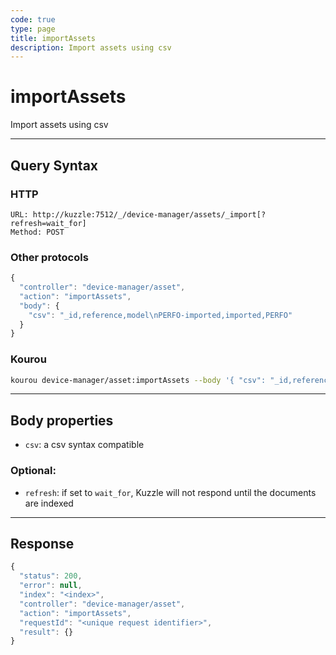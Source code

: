 ```yaml
---
code: true
type: page
title: importAssets
description: Import assets using csv
---
```


# importAssets

Import assets using csv

---

## Query Syntax

### HTTP

```http
URL: http://kuzzle:7512/_/device-manager/assets/_import[?refresh=wait_for]
Method: POST
```

### Other protocols

```js
{
  "controller": "device-manager/asset",
  "action": "importAssets",
  "body": {
    "csv": "_id,reference,model\nPERFO-imported,imported,PERFO"
  }
}
```

### Kourou

```bash
kourou device-manager/asset:importAssets --body '{ "csv": "_id,reference,model\nPERFO-imported,imported,PERFO" }'
```
---

## Body properties

- `csv`: a csv syntax compatible

### Optional:

- `refresh`: if set to `wait_for`, Kuzzle will not respond until the documents are indexed

---

## Response

```js
{
  "status": 200,
  "error": null,
  "index": "<index>",
  "controller": "device-manager/asset",
  "action": "importAssets",
  "requestId": "<unique request identifier>",
  "result": {}
}
```
